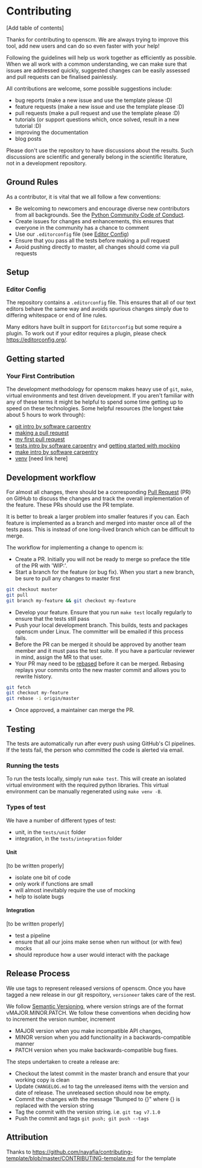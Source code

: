 # Contributing

[Add table of contents]

Thanks for contributing to openscm.
We are always trying to improve this tool, add new users and can do so even faster with your help!

Following the guidelines will help us work together as efficiently as possible.
When we all work with a common understanding, we can make sure that issues are addressed quickly, suggested changes can be easily assessed and pull requests can be finalised painlessly.

All contributions are welcome, some possible suggestions include:

- bug reports (make a new issue and use the template please :D)
- feature requests (make a new issue and use the template please :D)
- pull requests (make a pull request and use the template please :D)
- tutorials (or support questions which, once solved, result in a new tutorial :D)
- improving the documentation
- blog posts

Please don't use the repository to have discussions about the results.
Such discussions are scientific and generally belong in the scientific literature, not in a development repository.

## Ground Rules

As a contributor, it is vital that we all follow a few conventions:

- Be welcoming to newcomers and encourage diverse new contributors from all backgrounds. See the [Python Community Code of Conduct](https://www.python.org/psf/codeofconduct/).
- Create issues for changes and enhancements, this ensures that everyone in the community has a chance to comment
- Use our `.editorconfig` file (see [Editor Config](#editor-config))
- Ensure that you pass all the tests before making a pull request
- Avoid pushing directly to master, all changes should come via pull requests

## Setup

### Editor Config

The repository contains a `.editorconfig` file.
This ensures that all of our text editors behave the same way and avoids spurious changes simply due to differing whitespace or end of line rules.

Many editors have built in support for `Editorconfig` but some require a plugin.
To work out if your editor requires a plugin, please check https://editorconfig.org/.

## Getting started

### Your First Contribution

The development methodology for openscm makes heavy use of `git`, `make`, virtual environments and test driven development.
If you aren't familiar
with any of these terms it might be helpful to spend some time getting up to speed on these technologies.
Some helpful resources (the longest take about 5 hours to work through):

- [git intro by software carpentry](https://swcarpentry.github.io/git-novice/)
- [making a pull request](http://makeapullrequest.com/)
- [my first pull request](http://www.firsttimersonly.com/)
- [tests intro by software carpentry](https://v4.software-carpentry.org/test/index.html) and [getting started with mocking](https://semaphoreci.com/community/tutorials/getting-started-with-mocking-in-python)
- [make intro by software carpentry](https://swcarpentry.github.io/make-novice/)
- [venv]() [need link here]

## Development workflow

For almost all changes, there should be a corresponding [Pull Request](https://github.com/openclimatedata/openscm/pulls) (PR) on GitHub to discuss the changes and track the overall implementation of the feature.
These PRs should use the PR template.

It is better to break a larger problem into smaller features if you can.
Each feature is implemented as a branch and merged into master once all of the tests pass.
This is instead of one long-lived branch which can be difficult to merge.

The workflow for implementing a change to opencm is:
- Create a PR. Initially you will not be ready to merge so preface the title of the PR with 'WIP:'.
- Start a branch for the feature (or bug fix). When you start a new branch, be sure to pull any changes to master first
 ````bash
git checkout master
git pull
git branch my-feature && git checkout my-feature
 ````
- Develop your feature. Ensure that you run `make test` locally regularly to ensure that the tests still pass
- Push your local development branch. This builds, tests and packages openscm under Linux. The committer will be emailed if this process fails.
- Before the PR can be merged it should be approved by another team member and it must pass the test suite. If you have a particular reviewer in mind, assign the MR to that user.
- Your PR may need to be [rebased](https://www.atlassian.com/git/tutorials/rewriting-history/git-rebase) before it can be merged. Rebasing replays your commits onto the new master commit and allows you to rewrite history.
```bash
git fetch
git checkout my-feature
git rebase -i origin/master
```
- Once approved, a maintainer can merge the PR.

## Testing

The tests are automatically run after every push using GitHub's CI pipelines. If the tests fail, the person who committed the code is alerted via email.

### Running the tests

To run the tests locally, simply run `make test`.
This will create an isolated virtual environment with the required python libraries.
This virtual environment can be manually regenerated using `make venv -B`.

### Types of test

We have a number of different types of test:

- unit, in the `tests/unit` folder
- integration, in the `tests/integration` folder

#### Unit

[to be written properly]

- isolate one bit of code
- only work if functions are small
- will almost inevitably require the use of mocking
- help to isolate bugs

#### Integration

[to be written properly]

- test a pipeline
- ensure that all our joins make sense when run without (or with few) mocks
- should reproduce how a user would interact with the package

## Release Process

We use tags to represent released versions of openscm. Once you have tagged a new release in our git respoitory, `versioneer` takes care of the rest.

We follow [Semantic Versioning](https://semver.org/), where version strings are of the format vMAJOR.MINOR.PATCH.
We follow these conventions when deciding how to increment the version number, increment
- MAJOR version when you make incompatible API changes,
- MINOR version when you add functionality in a backwards-compatible manner
- PATCH version when you make backwards-compatible bug fixes.

The steps undertaken to create a release are:

- Checkout the latest commit in the master branch and ensure that your working copy is clean
- Update `CHANGELOG.md` to tag the unreleased items with the version and date of release. The unreleased section should now be empty.
- Commit the changes with the message "Bumped to {}" where {} is replaced with the version string
- Tag the commit with the version string. i.e.  `git tag v7.1.0`
- Push the commit and tags `git push; git push --tags`

## Attribution

Thanks to https://github.com/nayafia/contributing-template/blob/master/CONTRIBUTING-template.md for the template
